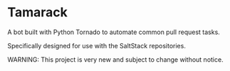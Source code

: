 # Tamarack
A bot built with Python Tornado to automate common pull request tasks.

Specifically designed for use with the SaltStack repositories.

WARNING: This project is very new and subject to change without notice.

